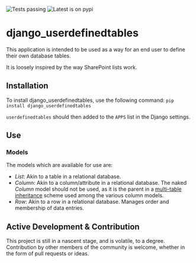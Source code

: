 ![Tests passing](https://github.com/peterelmwood/django_userdefinedtables/actions/workflows/publish-to-test-pypi.yml/badge.svg)
![Latest is on pypi](https://github.com/peterelmwood/django_userdefinedtables/actions/workflows/publish-to-pypi.yml/badge.svg)

# django_userdefinedtables
This application is intended to be used as a way for an end user to define their own database tables.

It is loosely inspired by the way SharePoint lists work.

## Installation

To install django_userdefinedtables, use the following command:
``pip install django_userdefinedtables``

`userdefinedtables` should then added to the `APPS` list in the Django settings.

## Use

### Models
The models which are available for use are:
- *List*: Akin to a table in a relational database.
- *Column*: Akin to a column/attribute in a relational database. The naked _Column_ model should not be used, as it is the parent in a [multi-table inheritance](https://docs.djangoproject.com/en/4.0/topics/db/models/#multi-table-inheritance) scheme used among the various column models.
- *Row*: Akin to a row in a relational database. Manages order and membership of data entries.

## Active Development & Contribution

This project is still in a nascent stage, and is volatile, to a degree. Contribution by other members of the community is welcome, whether in the form of pull requests or ideas.
